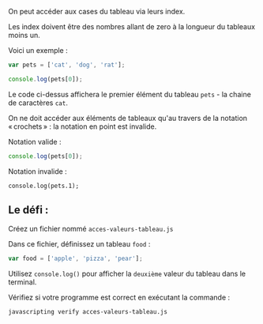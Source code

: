 On peut accéder aux cases du tableau via leurs index.

Les index doivent être des nombres allant de zero à la longueur du tableaux moins un.

Voici un exemple :

```js
var pets = ['cat', 'dog', 'rat'];

console.log(pets[0]);
```

Le code ci-dessus affichera le premier élément du tableau `pets` - la chaine de caractères `cat`.

On ne doit accéder aux éléments de tableaux qu'au travers de la notation « crochets » : la notation en point est invalide.

Notation valide :

```js
console.log(pets[0]);
```

Notation invalide :
```
console.log(pets.1);
```

## Le défi :

Créez un fichier nommé `acces-valeurs-tableau.js`

Dans ce fichier, définissez un tableau `food` :
```js
var food = ['apple', 'pizza', 'pear'];
```


Utilisez `console.log()` pour afficher la `deuxième` valeur du tableau dans le terminal.

Vérifiez si votre programme est correct en exécutant la commande :

```bash
javascripting verify acces-valeurs-tableau.js
```
